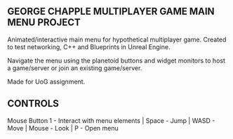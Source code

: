 GEORGE CHAPPLE MULTIPLAYER GAME MAIN MENU PROJECT
----------------------------
Animated/interactive main menu for hypothetical multiplayer game. Created to test networking, C++ and Blueprints in Unreal Engine.

Navigate the menu using the planetoid buttons and widget monitors to host a game/server or join an existing game/server.

Made for UoG assignment.

CONTROLS
----------------------------
Mouse Button 1 - Interact with menu elements | 
Space - Jump | 
WASD - Move | 
Mouse - Look | 
P - Open menu 
